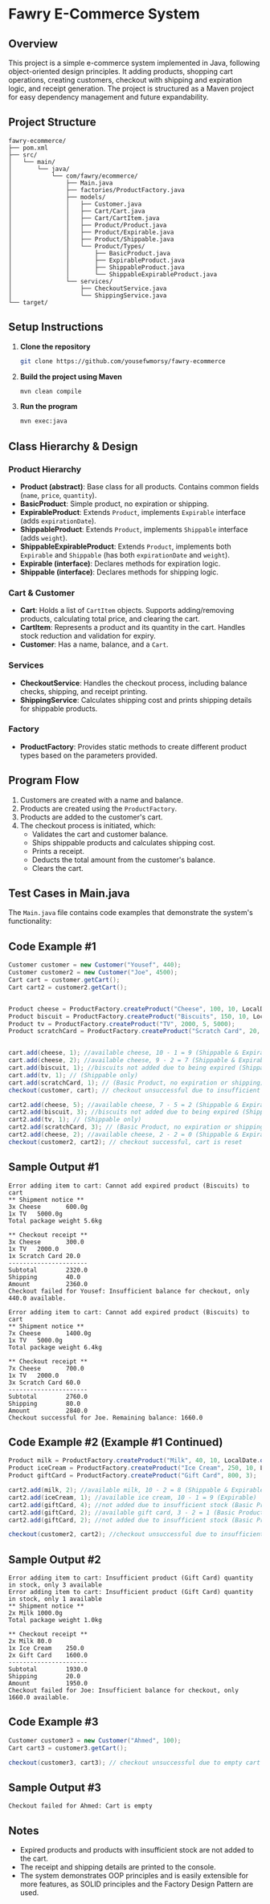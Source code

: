 # Fawry E-Commerce System

## Overview
This project is a simple e-commerce system implemented in Java, following object-oriented design principles. It adding products, shopping cart operations, creating customers, checkout with shipping and expiration logic, and receipt generation. The project is structured as a Maven project for easy dependency management and future expandability.

## Project Structure
```
fawry-ecommerce/
├── pom.xml
├── src/
│   └── main/
│       └── java/
│           └── com/fawry/ecommerce/
│               ├── Main.java
│               ├── factories/ProductFactory.java
│               ├── models/
│               │   ├── Customer.java
│               │   ├── Cart/Cart.java
│               │   ├── Cart/CartItem.java
│               │   ├── Product/Product.java
│               │   ├── Product/Expirable.java
│               │   ├── Product/Shippable.java
│               │   └── Product/Types/
│               │       ├── BasicProduct.java
│               │       ├── ExpirableProduct.java
│               │       ├── ShippableProduct.java
│               │       └── ShippableExpirableProduct.java
│               └── services/
│                   ├── CheckoutService.java
│                   └── ShippingService.java
└── target/
```

## Setup Instructions
1. **Clone the repository**
   ```sh
   git clone https://github.com/yousefwmorsy/fawry-ecommerce
   ```
2. **Build the project using Maven**
   ```sh
   mvn clean compile
   ```
3. **Run the program**
   ```sh
   mvn exec:java
   ```


## Class Hierarchy & Design

### Product Hierarchy
- **Product (abstract)**: Base class for all products. Contains common fields (`name`, `price`, `quantity`).
- **BasicProduct**: Simple product, no expiration or shipping.
- **ExpirableProduct**: Extends `Product`, implements `Expirable` interface (adds `expirationDate`).
- **ShippableProduct**: Extends `Product`, implements `Shippable` interface (adds `weight`).
- **ShippableExpirableProduct**: Extends `Product`, implements both `Expirable` and `Shippable` (has both `expirationDate` and `weight`).
- **Expirable (interface)**: Declares methods for expiration logic.
- **Shippable (interface)**: Declares methods for shipping logic.

### Cart & Customer
- **Cart**: Holds a list of `CartItem` objects. Supports adding/removing products, calculating total price, and clearing the cart.
- **CartItem**: Represents a product and its quantity in the cart. Handles stock reduction and validation for expiry.
- **Customer**: Has a name, balance, and a `Cart`.

### Services
- **CheckoutService**: Handles the checkout process, including balance checks, shipping, and receipt printing.
- **ShippingService**: Calculates shipping cost and prints shipping details for shippable products.

### Factory
- **ProductFactory**: Provides static methods to create different product types based on the parameters provided.

## Program Flow
1. Customers are created with a name and balance.
2. Products are created using the `ProductFactory`.
3. Products are added to the customer's cart.
4. The checkout process is initiated, which:
   - Validates the cart and customer balance.
   - Ships shippable products and calculates shipping cost.
   - Prints a receipt.
   - Deducts the total amount from the customer's balance.
   - Clears the cart.

## Test Cases in Main.java
The `Main.java` file contains code examples that demonstrate the system's functionality:


## Code Example #1
```java
Customer customer = new Customer("Yousef", 440);
Customer customer2 = new Customer("Joe", 4500);
Cart cart = customer.getCart();
Cart cart2 = customer2.getCart();


Product cheese = ProductFactory.createProduct("Cheese", 100, 10, LocalDate.of(2025, 7, 30), 200);
Product biscuit = ProductFactory.createProduct("Biscuits", 150, 10, LocalDate.of(2024, 12, 31), 700);
Product tv = ProductFactory.createProduct("TV", 2000, 5, 5000);
Product scratchCard = ProductFactory.createProduct("Scratch Card", 20, 5);


cart.add(cheese, 1); //available cheese, 10 - 1 = 9 (Shippable & Expirable)
cart.add(cheese, 2); //available cheese, 9 - 2 = 7 (Shippable & Expirable)
cart.add(biscuit, 1); //biscuits not added due to being expired (Shippable & Expirable)
cart.add(tv, 1); // (Shippable only)
cart.add(scratchCard, 1); // (Basic Product, no expiration or shipping)
checkout(customer, cart); // checkout unsuccessful due to insufficient balance

cart2.add(cheese, 5); //available cheese, 7 - 5 = 2 (Shippable & Expirable)
cart2.add(biscuit, 3); //biscuits not added due to being expired (Shippable & Expirable)
cart2.add(tv, 1); // (Shippable only)
cart2.add(scratchCard, 3); // (Basic Product, no expiration or shipping)
cart2.add(cheese, 2); //available cheese, 2 - 2 = 0 (Shippable & Expirable)
checkout(customer2, cart2); // checkout successful, cart is reset
```

## Sample Output #1
```
Error adding item to cart: Cannot add expired product (Biscuits) to cart
** Shipment notice **
3x Cheese       600.0g
1x TV   5000.0g
Total package weight 5.6kg

** Checkout receipt **
3x Cheese       300.0
1x TV   2000.0
1x Scratch Card 20.0
----------------------
Subtotal        2320.0
Shipping        40.0
Amount          2360.0
Checkout failed for Yousef: Insufficient balance for checkout, only 440.0 available.       

Error adding item to cart: Cannot add expired product (Biscuits) to cart
** Shipment notice **
7x Cheese       1400.0g
1x TV   5000.0g
Total package weight 6.4kg

** Checkout receipt **
7x Cheese       700.0
1x TV   2000.0
3x Scratch Card 60.0
----------------------
Subtotal        2760.0
Shipping        80.0
Amount          2840.0
Checkout successful for Joe. Remaining balance: 1660.0
```

## Code Example #2 (Example #1 Continued)
```java
Product milk = ProductFactory.createProduct("Milk", 40, 10, LocalDate.of(2025, 7, 20), 500);
Product iceCream = ProductFactory.createProduct("Ice Cream", 250, 10, LocalDate.of(2025, 12, 31));
Product giftCard = ProductFactory.createProduct("Gift Card", 800, 3);

cart2.add(milk, 2); //available milk, 10 - 2 = 8 (Shippable & Expirable)
cart2.add(iceCream, 1); //available ice cream, 10 - 1 = 9 (Expirable)
cart2.add(giftCard, 4); //not added due to insufficient stock (Basic Product, no expiration or shipping)
cart2.add(giftCard, 2); //available gift card, 3 - 2 = 1 (Basic Product, no expiration or shipping)
cart2.add(giftCard, 2); //not added due to insufficient stock (Basic Product, no expiration or shipping)

checkout(customer2, cart2); //checkout unsuccessful due to insufficient balance
```

## Sample Output #2
```
Error adding item to cart: Insufficient product (Gift Card) quantity in stock, only 3 available
Error adding item to cart: Insufficient product (Gift Card) quantity in stock, only 1 available
** Shipment notice **
2x Milk 1000.0g
Total package weight 1.0kg

** Checkout receipt **
2x Milk 80.0
1x Ice Cream    250.0
2x Gift Card    1600.0
----------------------
Subtotal        1930.0
Shipping        20.0
Amount          1950.0
Checkout failed for Joe: Insufficient balance for checkout, only 1660.0 available.
```

## Code Example #3 
```java 
Customer customer3 = new Customer("Ahmed", 100);
Cart cart3 = customer3.getCart();

checkout(customer3, cart3); // checkout unsuccessful due to empty cart
```
## Sample Output #3
```
Checkout failed for Ahmed: Cart is empty
```

## Notes
- Expired products and products with insufficient stock are not added to the cart.
- The receipt and shipping details are printed to the console.
- The system demonstrates OOP principles and is easily extensible for more features, as SOLID principles and the Factory Design Pattern are used.
